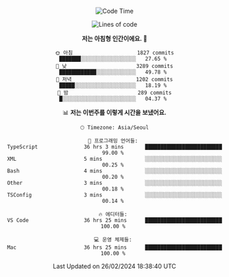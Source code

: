 <div align="center">

<br />

 <!--START_SECTION:waka-->
![Code Time](http://img.shields.io/badge/Code%20Time-2%2C150%20hrs%2031%20mins-blue)

![Lines of code](https://img.shields.io/badge/%EC%A0%80%EB%8A%94%20%EC%97%AC%ED%83%9C%EA%B9%8C%EC%A7%80%20-3.9%20million%20%EC%A4%84%EC%9D%98%20%EC%BD%94%EB%93%9C%EB%A5%BC%20%EC%9E%91%EC%84%B1%ED%96%88%EC%96%B4%EC%9A%94.-blue)

**저는 아침형 인간이에요. 🐤** 

```text
🌞 아침                     1827 commits        ███████░░░░░░░░░░░░░░░░░░   27.65 % 
🌆 낮　                     3289 commits        ████████████░░░░░░░░░░░░░   49.78 % 
🌃 저녁                     1202 commits        █████░░░░░░░░░░░░░░░░░░░░   18.19 % 
🌙 밤　                     289 commits         █░░░░░░░░░░░░░░░░░░░░░░░░   04.37 % 
```


📊 **저는 이번주를 이렇게 시간을 보냈어요.** 

```text
🕑︎ Timezone: Asia/Seoul

💬 프로그래밍 언어들: 
TypeScript               36 hrs 3 mins       █████████████████████████   99.00 % 
XML                      5 mins              ░░░░░░░░░░░░░░░░░░░░░░░░░   00.25 % 
Bash                     4 mins              ░░░░░░░░░░░░░░░░░░░░░░░░░   00.20 % 
Other                    3 mins              ░░░░░░░░░░░░░░░░░░░░░░░░░   00.18 % 
TSConfig                 3 mins              ░░░░░░░░░░░░░░░░░░░░░░░░░   00.14 % 

🔥 에디터들: 
VS Code                  36 hrs 25 mins      █████████████████████████   100.00 % 

💻 운영 체제들: 
Mac                      36 hrs 25 mins      █████████████████████████   100.00 % 
```


 Last Updated on 26/02/2024 18:38:40 UTC
<!--END_SECTION:waka-->

</div>

